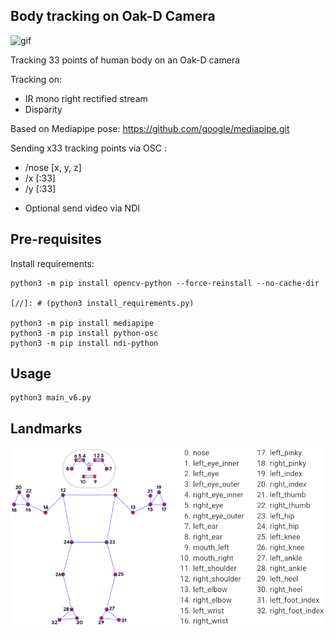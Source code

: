 ## Body tracking on Oak-D Camera

![gif](utils/tracking_demo.gif)

Tracking 33 points of human body on an Oak-D camera 

Tracking on:
- IR mono right rectified stream
- Disparity

Based on Mediapipe pose: https://github.com/google/mediapipe.git

Sending x33 tracking points via OSC :
- /nose [x, y, z]
- /x [:33]
- /y [:33]

+ Optional send video via NDI

## Pre-requisites

Install requirements:
```
python3 -m pip install opencv-python --force-reinstall --no-cache-dir

[//]: # (python3 install_requirements.py)

python3 -m pip install mediapipe
python3 -m pip install python-osc
python3 -m pip install ndi-python
```

## Usage

```
python3 main_v6.py
```

## Landmarks

![utils/landmarks.png](utils/landmarks.png)